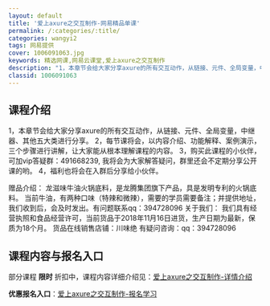 ```yaml
---
layout: default
title: '爱上axure之交互制作-网易精品单课'
permalink: /:categories/:title/
categories: wangyi2
tags: 网易提供
cover: 1006091063.jpg
keywords: 精选网课,网易云课堂,爱上axure之交互制作
description: "1，本章节会给大家分享axure的所有交互动作，从链接、元件、全局变量，中继器、其他五大类进行分享。2，每节课将会，以内容介绍、功能解释、案例演示，三个步骤进行讲解，让大家能从根本理解课程的"
classid: 1006091063
---
```


## 课程介绍

1，本章节会给大家分享axure的所有交互动作，从链接、元件、全局变量，中继器、其他五大类进行分享。
2，每节课将会，以内容介绍、功能解释、案例演示，三个步骤进行讲解，让大家能从根本理解课程的内容。
3，购买此课程的小伙伴，可加vip答疑群：491668239, 我将会为大家解答疑问，群里还会不定期分享公开课的哟。
4，福利也将会在入群后分享给小伙伴。

赠品介绍：
龙滋味牛油火锅底料，是龙腾集团旗下产品，具是发明专利的火锅底料。
当前牛油，有两种口味（特辣和微辣），需要的学员需要备注；并提供地址，我们收到后，会及时发出。有问题联系qq：394728096
关于我们：
我们具有经营执照和食品经营许可，当前货品于2018年11月16日进货，生产日期为最新，保质为18个月。
货品在线销售店铺：川味绝
有疑问咨询：qq：394728096

## 课程内容与报名入口

部分课程 **限时** 折扣中，课程内容详细介绍见：[爱上axure之交互制作-详情介绍](https://study.163.com/course/introduction/1006091063.htm?share=1&shareId=1025206652&utm_campaign=share&utm_medium=iphoneShare&utm_source=&utm_u=1025206652)

**优惠报名入口**：[爱上axure之交互制作-报名学习](https://study.163.com/course/introduction/1006091063.htm?share=1&shareId=1025206652&utm_campaign=share&utm_medium=iphoneShare&utm_source=&utm_u=1025206652)

